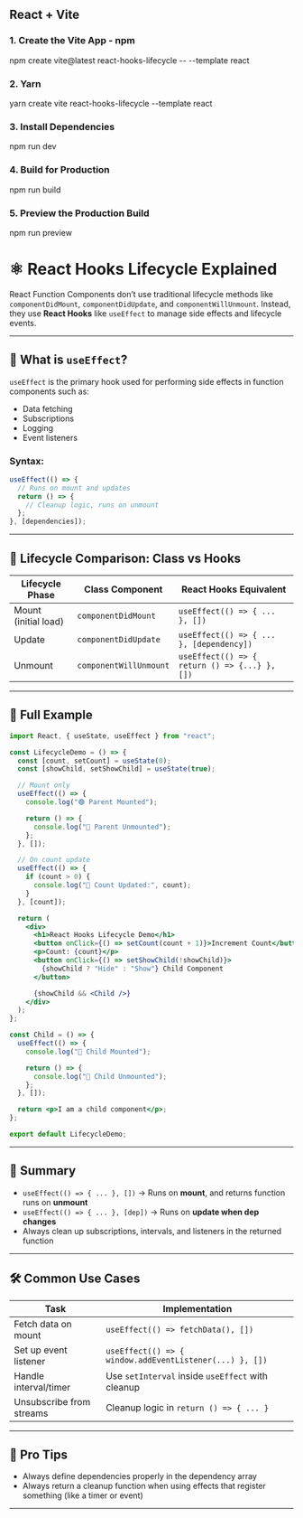 ## React + Vite

### 1. Create the Vite App - npm
npm create vite@latest react-hooks-lifecycle -- --template react

### 2. Yarn
yarn create vite react-hooks-lifecycle --template react

### 3. Install Dependencies
npm run dev

### 4. Build for Production
npm run build

### 5. Preview the Production Build
npm run preview


# ⚛️ React Hooks Lifecycle Explained

React Function Components don’t use traditional lifecycle methods like `componentDidMount`, `componentDidUpdate`, and `componentWillUnmount`. Instead, they use **React Hooks** like `useEffect` to manage side effects and lifecycle events.

---

## 📌 What is `useEffect`?

`useEffect` is the primary hook used for performing side effects in function components such as:
- Data fetching
- Subscriptions
- Logging
- Event listeners

### Syntax:
```jsx
useEffect(() => {
  // Runs on mount and updates
  return () => {
    // Cleanup logic, runs on unmount
  };
}, [dependencies]);
```

---

## 🧬 Lifecycle Comparison: Class vs Hooks

| Lifecycle Phase      | Class Component             | React Hooks Equivalent                      |
|----------------------|-----------------------------|----------------------------------------------|
| Mount (initial load) | `componentDidMount`         | `useEffect(() => { ... }, [])`               |
| Update               | `componentDidUpdate`        | `useEffect(() => { ... }, [dependency])`     |
| Unmount              | `componentWillUnmount`      | `useEffect(() => { return () => {...} }, [])`|

---

## 🔁 Full Example

```jsx
import React, { useState, useEffect } from "react";

const LifecycleDemo = () => {
  const [count, setCount] = useState(0);
  const [showChild, setShowChild] = useState(true);

  // Mount only
  useEffect(() => {
    console.log("🟢 Parent Mounted");

    return () => {
      console.log("🔴 Parent Unmounted");
    };
  }, []);

  // On count update
  useEffect(() => {
    if (count > 0) {
      console.log("🔁 Count Updated:", count);
    }
  }, [count]);

  return (
    <div>
      <h1>React Hooks Lifecycle Demo</h1>
      <button onClick={() => setCount(count + 1)}>Increment Count</button>
      <p>Count: {count}</p>
      <button onClick={() => setShowChild(!showChild)}>
        {showChild ? "Hide" : "Show"} Child Component
      </button>

      {showChild && <Child />}
    </div>
  );
};

const Child = () => {
  useEffect(() => {
    console.log("👶 Child Mounted");

    return () => {
      console.log("🚨 Child Unmounted");
    };
  }, []);

  return <p>I am a child component</p>;
};

export default LifecycleDemo;
```

---

## 🧠 Summary

- `useEffect(() => { ... }, [])` → Runs on **mount**, and returns function runs on **unmount**
- `useEffect(() => { ... }, [dep])` → Runs on **update when dep changes**
- Always clean up subscriptions, intervals, and listeners in the returned function

---

## 🛠 Common Use Cases

| Task                     | Implementation                          |
|--------------------------|-------------------------------------------|
| Fetch data on mount      | `useEffect(() => fetchData(), [])`       |
| Set up event listener    | `useEffect(() => { window.addEventListener(...) }, [])` |
| Handle interval/timer    | Use `setInterval` inside `useEffect` with cleanup |
| Unsubscribe from streams | Cleanup logic in `return () => { ... }`   |

---

## 📌 Pro Tips

- Always define dependencies properly in the dependency array
- Always return a cleanup function when using effects that register something (like a timer or event)

---



